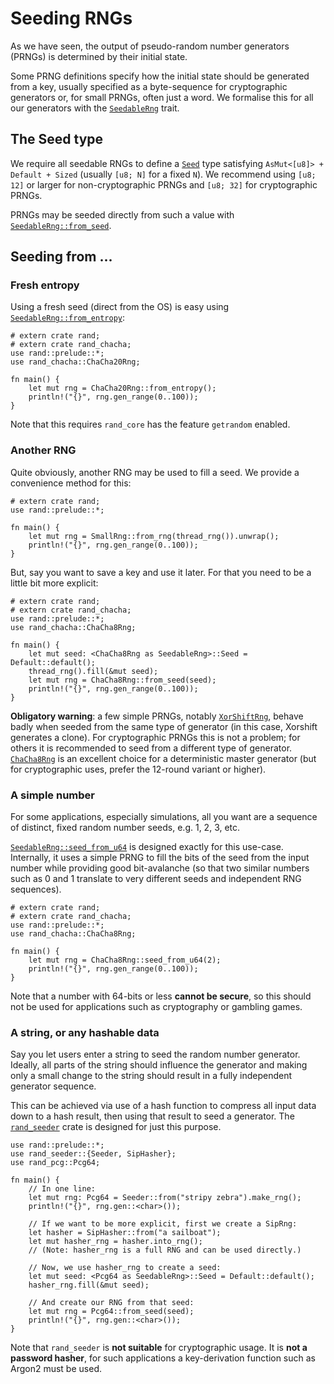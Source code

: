 # Seeding RNGs

As we have seen, the output of pseudo-random number generators (PRNGs) is
determined by their initial state.

Some PRNG definitions specify how the initial state should be generated from a
key, usually specified as a byte-sequence for cryptographic generators or,
for small PRNGs, often just a word. We formalise this for all our generators
with the [`SeedableRng`] trait.

## The Seed type

We require all seedable RNGs to define a [`Seed`] type satisfying
`AsMut<[u8]> + Default + Sized` (usually `[u8; N]` for a fixed `N`).
We recommend using `[u8; 12]` or larger for non-cryptographic PRNGs and
`[u8; 32]` for cryptographic PRNGs.

PRNGs may be seeded directly from such a value with [`SeedableRng::from_seed`].

## Seeding from ...

### Fresh entropy

Using a fresh seed (direct from the OS) is easy using [`SeedableRng::from_entropy`]:

```rust,editable
# extern crate rand;
# extern crate rand_chacha;
use rand::prelude::*;
use rand_chacha::ChaCha20Rng;

fn main() {
    let mut rng = ChaCha20Rng::from_entropy();
    println!("{}", rng.gen_range(0..100));
}
```

Note that this requires `rand_core` has the feature `getrandom` enabled.

### Another RNG

Quite obviously, another RNG may be used to fill a seed. We provide a
convenience method for this:

```rust,editable
# extern crate rand;
use rand::prelude::*;

fn main() {
    let mut rng = SmallRng::from_rng(thread_rng()).unwrap();
    println!("{}", rng.gen_range(0..100));
}
```

But, say you want to save a key and use it later. For that you need to be a
little bit more explicit:

```rust,editable
# extern crate rand;
# extern crate rand_chacha;
use rand::prelude::*;
use rand_chacha::ChaCha8Rng;

fn main() {
    let mut seed: <ChaCha8Rng as SeedableRng>::Seed = Default::default();
    thread_rng().fill(&mut seed);
    let mut rng = ChaCha8Rng::from_seed(seed);
    println!("{}", rng.gen_range(0..100));
}
```

**Obligatory warning**: a few simple PRNGs, notably [`XorShiftRng`],
behave badly when seeded from the same type of generator (in this case, Xorshift
generates a clone). For cryptographic PRNGs this is not a problem;
for others it is recommended to seed from a different type of generator.
[`ChaCha8Rng`] is an excellent choice for a deterministic master generator
(but for cryptographic uses, prefer the 12-round variant or higher).

### A simple number

For some applications, especially simulations, all you want are a sequence of
distinct, fixed random number seeds, e.g. 1, 2, 3, etc.

[`SeedableRng::seed_from_u64`] is designed exactly for this use-case.
Internally, it uses a simple PRNG to fill the bits of the seed from the input
number while providing good bit-avalanche (so that two similar numbers such as
0 and 1 translate to very different seeds and independent RNG sequences).

```rust,editable
# extern crate rand;
# extern crate rand_chacha;
use rand::prelude::*;
use rand_chacha::ChaCha8Rng;

fn main() {
    let mut rng = ChaCha8Rng::seed_from_u64(2);
    println!("{}", rng.gen_range(0..100));
}
```

Note that a number with 64-bits or less **cannot be secure**, so this should
not be used for applications such as cryptography or gambling games.

### A string, or any hashable data

Say you let users enter a string to seed the random number generator. Ideally,
all parts of the string should influence the generator and making only a small
change to the string should result in a fully independent generator sequence.

This can be achieved via use of a hash function to compress all input data down
to a hash result, then using that result to seed a generator. The
[`rand_seeder`] crate is designed for just this purpose.

```rust,noplayground
use rand::prelude::*;
use rand_seeder::{Seeder, SipHasher};
use rand_pcg::Pcg64;

fn main() {
    // In one line:
    let mut rng: Pcg64 = Seeder::from("stripy zebra").make_rng();
    println!("{}", rng.gen::<char>());

    // If we want to be more explicit, first we create a SipRng:
    let hasher = SipHasher::from("a sailboat");
    let mut hasher_rng = hasher.into_rng();
    // (Note: hasher_rng is a full RNG and can be used directly.)

    // Now, we use hasher_rng to create a seed:
    let mut seed: <Pcg64 as SeedableRng>::Seed = Default::default();
    hasher_rng.fill(&mut seed);

    // And create our RNG from that seed:
    let mut rng = Pcg64::from_seed(seed);
    println!("{}", rng.gen::<char>());
}
```

Note that `rand_seeder` is **not suitable** for cryptographic usage.
It is **not a password hasher**, for such applications a key-derivation
function such as Argon2 must be used.


[`SeedableRng`]: ../rand/rand_core/trait.SeedableRng.html
[`Seed`]: ../rand/rand_core/trait.SeedableRng.html#type.Seed
[`SeedableRng::from_seed`]: ../rand/rand_core/trait.SeedableRng.html#tymethod.from_seed
[`SeedableRng::from_rng`]: ../rand/rand_core/trait.SeedableRng.html#method.from_rng
[`SeedableRng::seed_from_u64`]: ../rand/rand_core/trait.SeedableRng.html#method.seed_from_u64
[`SeedableRng::from_entropy`]: ../rand/rand_core/trait.SeedableRng.html#method.from_entropy
[`XorShiftRng`]: https://docs.rs/rand_xorshift/latest/rand_xorshift/struct.XorShiftRng.html
[`ChaCha8Rng`]: ../rand/rand_chacha/struct.ChaCha8Rng.html
[`rand_seeder`]: https://github.com/rust-random/seeder/
